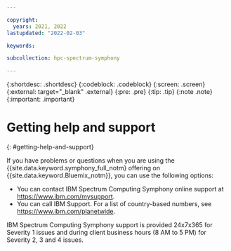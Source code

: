 ```yaml
---

copyright:
  years: 2021, 2022
lastupdated: "2022-02-03"

keywords: 

subcollection: hpc-spectrum-symphony

---
```


{:shortdesc: .shortdesc}
{:codeblock: .codeblock}
{:screen: .screen}
{:external: target="_blank" .external}
{:pre: .pre}
{:tip: .tip}
{:note .note}
{:important: .important}

# Getting help and support
{: #getting-help-and-support}

If you have problems or questions when you are using the {{site.data.keyword.symphony_full_notm} offering on {{site.data.keyword.Bluemix_notm}}, you can use the following options:

* You can contact IBM Spectrum Computing Symphony online support at https://www.ibm.com/mysupport.
* You can call IBM Support. For a list of country-based numbers, see https://www.ibm.com/planetwide.

IBM Spectrum Computing Symphony support is provided 24x7x365 for Severity 1 issues and during client business hours (8 AM to 5 PM) for Severity 2, 3 and 4 issues.
